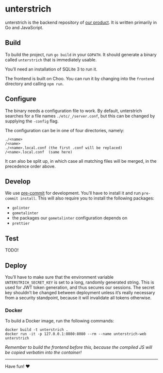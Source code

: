 # unterstrich

unterstrich is the backend repository of [our product](unterstrich.io). It is written
primarily in Go and JavaScript.

## Build

To build the project, run `go build` in your `GOPATH`. It should generate a
binary called `unterstrich` that is immediately usable.

You’ll need an installation of SQLite 3 to run it.

The frontend is built on Choo. You can run it by changing into the `frontend`
directory and calling `npm run`.

## Configure

The binary needs a configuration file to work. By default, unterstrich searches for
a file names `./etc/_/server.conf`, but this can be changed by supplying the
`-config` flag.

The configuration can be in one of four directories, namely:

```
./<name>
/<name>
./<name>.local.conf (the first .conf will be replaced)
/<name>.local.conf  (same here)
```

It can also be split up, in which case all matching files will be merged, in
the precedence order above.

## Develop

We use [pre-commit](https://pre-commit.com/) for development. You’ll have to
install it and run `pre-commit install`. This will also require you to install
the following packages:

- `golinter`
- `gometalinter`
- the packages our `gometalinter` configuration depends on
- `prettier`

## Test

TODO!

## Deploy

You’ll have to make sure that the environment variable
`UNTERSTRICH_SECRET_KEY` is set
to a long, randomly generated string. This is used for JWT token generation,
and thus secures our sessions. The secret key shouldn’t be changed between
deployment unless it’s really necessary from a security standpoint, because it
will invalidate all tokens otherwise.

### Docker

To build a Docker image, run the following commands:

```
docker build -t unterstrich .
docker run -it -p 127.0.0.1:8080:8080 --rm --name unterstrich-web unterstrich
```

*Remember to build the frontend before this, because the compiled JS will be
copied verbatim into the container!*

<hr/>

Have fun! :heart:
